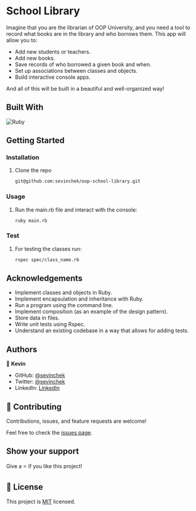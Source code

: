 # School Library

Imagine that you are the librarian of OOP University, and you need a tool to record what books are in the library and who borrows them. This app will allow you to:

- Add new students or teachers.
- Add new books.
- Save records of who borrowed a given book and when.
- Set up associations between classes and objects.
- Build interactive console apps.

And all of this will be built in a beautiful and well-organized way!

## Built With

![Ruby](https://img.shields.io/badge/Ruby-20232A?style=for-the-badge&logo=ruby&logoColor=61DAFB)

## Getting Started

### Installation

1. Clone the repo

   ```sh
   git@github.com:sevinchek/oop-school-library.git
   ```

### Usage

1. Run the main.rb file and interact with the console:

   ```sh
   ruby main.rb
   ```

### Test

1. For testing the classes run:

   ```sh
   rspec spec/class_name.rb
   ```

## Acknowledgements

- Implement classes and objects in Ruby.
- Implement encapsulation and inheritance with Ruby.
- Run a program using the command line.
- Implement composition (as an example of the design pattern).
- Store data in files.
- Write unit tests using Rspec.
- Understand an existing codebase in a way that allows for adding tests.

## Authors

👤 **Kevin**

- GitHub: [@sevinchek](https://github.com/sevinchek)
- Twitter: [@sevinchek](https://twitter.com/sevinchek)
- LinkedIn: [LinkedIn](https://linkedin.com/in/sevinchek)

## 🤝 Contributing

Contributions, issues, and feature requests are welcome!

Feel free to check the [issues page](https://github.com/the-catalystmc/space-travelers-hub/issues).

## Show your support

Give a ⭐️ if you like this project!

## 📝 License

This project is [MIT](https://github.com/git/git-scm.com/blob/main/MIT-LICENSE.txt) licensed.
